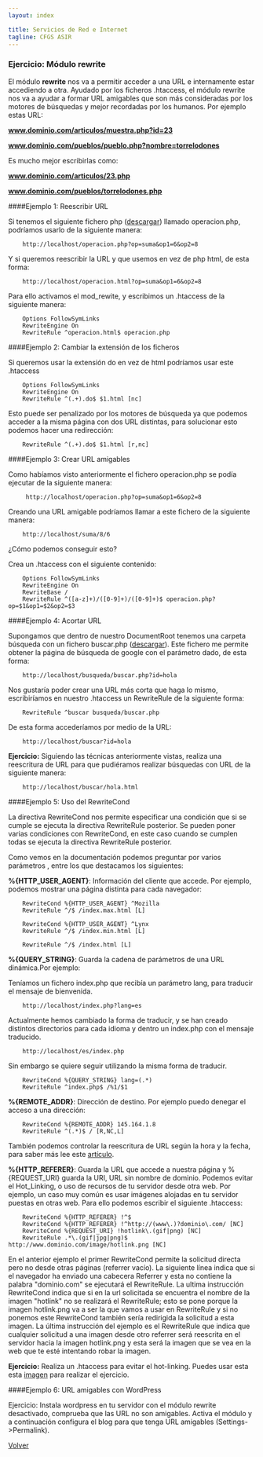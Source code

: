 ```yaml
---
layout: index

title: Servicios de Red e Internet
tagline: CFGS ASIR
---
```


### Ejercicio: Módulo rewrite

El módulo **rewrite** nos va a permitir acceder a una URL e internamente estar accediendo a otra. Ayudado por los ficheros .htaccess, el módulo rewrite nos va a ayudar a formar URL amigables que son más consideradas por los motores de búsquedas y mejor recordadas por los humanos. Por ejemplo estas URL:

**www.dominio.com/articulos/muestra.php?id=23**

**www.dominio.com/pueblos/pueblo.php?nombre=torrelodones**

Es mucho mejor escribirlas como:

**www.dominio.com/articulos/23.php**

**www.dominio.com/pueblos/torrelodones.php**

####Ejemplo 1: Reescribir URL

Si tenemos el siguiente fichero php ([descargar](http://informatica.gonzalonazareno.org/plataforma/file.php/40/php.txt)) llamado operacion.php, podríamos usarlo de la siguiente manera:

        http://localhost/operacion.php?op=suma&op1=6&op2=8

Y si queremos reescribir la URL y que usemos en vez de php html, de esta forma:

        http://localhost/operacion.html?op=suma&op1=6&op2=8

Para ello activamos el mod_rewite, y escribimos un .htaccess de la siguiente manera:

        Options FollowSymLinks
        RewriteEngine On
        RewriteRule ^operacion.html$ operacion.php 


####Ejemplo 2: Cambiar la extensión de los ficheros

Si queremos usar la extensión do en vez de html podríamos usar este .htaccess

        Options FollowSymLinks
        RewriteEngine On
        RewriteRule ^(.+).do$ $1.html [nc]

Esto puede ser penalizado por los motores de búsqueda ya que podemos acceder a la misma página con dos URL distintas, para solucionar esto podemos hacer una redirección:

        RewriteRule ^(.+).do$ $1.html [r,nc]

####Ejemplo 3: Crear URL amigables

Como habíamos visto anteriormente el fichero operacion.php se podía ejecutar de la siguiente manera:

         http://localhost/operacion.php?op=suma&op1=6&op2=8

Creando una URL amigable podríamos llamar a este fichero de la siguiente manera:

        http://localhost/suma/8/6

¿Cómo podemos conseguir esto?

Crea un .htaccess con el siguiente contenido:

        Options FollowSymLinks
        RewriteEngine On
        RewriteBase /
        RewriteRule ^([a-z]+)/([0-9]+)/([0-9]+)$ operacion.php?op=$1&op1=$2&op2=$3

####Ejemplo 4: Acortar URL

Supongamos que dentro de nuestro DocumentRoot tenemos una carpeta búsqueda con un fichero buscar.php ([descargar](http://informatica.gonzalonazareno.org/plataforma/file.php/40/buscar.txt)). Este fichero me permite obtener la página de búsqueda de google con el parámetro dado, de esta forma:

        http://localhost/busqueda/buscar.php?id=hola

Nos gustaría poder crear una URL más corta que haga lo mismo, escribiríamos en nuestro .htaccess un RewriteRule de la siguiente forma:

        RewriteRule ^buscar busqueda/buscar.php

De esta forma accederíamos por medio de la URL:

        http://localhost/buscar?id=hola

**Ejercicio:** Siguiendo las técnicas anteriormente vistas, realiza una reescritura de URL para que pudiéramos realizar búsquedas con URL de la siguiente manera:

        http://localhost/buscar/hola.html

####Ejemplo 5: Uso del RewriteCond

La directiva RewriteCond nos permite especificar una condición que si se cumple se ejecuta la directiva RewriteRule posterior. Se pueden poner varias condiciones con RewriteCond, en este caso cuando se cumplen todas se ejecuta la directiva RewriteRule posterior.

Como vemos en la documentación podemos preguntar por varios parámetros , entre los que destacamos los siguientes:

**%{HTTP_USER_AGENT}**: Información del cliente que accede.
Por ejemplo, podemos mostrar una página distinta para cada navegador:

        RewriteCond %{HTTP_USER_AGENT} ^Mozilla
        RewriteRule ^/$ /index.max.html [L]

        RewriteCond %{HTTP_USER_AGENT} ^Lynx
        RewriteRule ^/$ /index.min.html [L]

        RewriteRule ^/$ /index.html [L]

**%{QUERY_STRING}**: Guarda la cadena de parámetros de una URL dinámica.Por ejemplo:

Teníamos un fichero index.php que recibía un parámetro lang, para traducir el mensaje de bienvenida.

        http://localhost/index.php?lang=es

Actualmente hemos cambiado la forma de traducir, y se han creado distintos directorios para cada idioma y dentro un index.php con el mensaje traducido.

        http://localhost/es/index.php

Sin embargo se quiere seguir utilizando la misma forma de traducir.

        RewriteCond %{QUERY_STRING} lang=(.*)
        RewriteRule ^index.php$ /%1/$1

**%{REMOTE_ADDR}**: Dirección de destino. Por ejemplo puedo denegar el acceso a una dirección:

        RewriteCond %{REMOTE_ADDR} 145.164.1.8
        RewriteRule ^(.*)$ / [R,NC,L]

También podemos controlar la reescritura de URL según la hora y la fecha, para saber más lee este [artículo](http://www.askapache.com/htaccess/time_hour-rewritecond-time.html).

**%{HTTP_REFERER}**: Guarda la URL que accede a nuestra página y %{REQUEST_URI} guarda la URI, URL sin nombre de dominio. Podemos evitar el Hot_Linking, o uso de recursos de tu servidor desde otra web. Por ejemplo, un caso muy común es usar imágenes alojadas en tu servidor puestas en otras web. Para ello podemos escribir el siguiente .htaccess:

        RewriteCond %{HTTP_REFERER} !^$
        RewriteCond %{HTTP_REFERER} !^http://(www\.)?dominio\.com/ [NC]
        RewriteCond %{REQUEST_URI} !hotlink\.(gif|png) [NC]
        RewriteRule .*\.(gif|jpg|png)$ http://www.dominio.com/image/hotlink.png [NC]

En el anterior ejemplo el primer RewriteCond permite la solicitud directa pero no desde otras páginas (referrer vacío). La siguiente línea indica que si el navegador ha enviado una cabecera Referrer y esta no contiene la palabra "dominio.com" se ejecutará el RewriteRule. La ultima instrucción RewriteCond indica que si en la url solicitada se encuentra el nombre de la imagen "hotlink" no se realizará el RewriteRule; esto se pone porque la imagen hotlink.png va a ser la que vamos a usar en RewriteRule y si no ponemos este RewriteCond también sería redirigida la solicitud a esta imagen. La última instrucción del ejemplo es el RewriteRule que indica que cualquier solicitud a una imagen desde otro referrer será reescrita en el servidor hacia la imagen hotlink.png y esta será la imagen que se vea en la web que te esté intentando robar la imagen.

**Ejercicio:** Realiza un .htaccess para evitar el hot-linking. Puedes usar esta esta [imagen](http://informatica.gonzalonazareno.org/plataforma/file.php/40/hotlink.gif) para realizar el ejercicio.

####Ejemplo 6: URL amigables con WordPress

Ejercicio: Instala wordpress en tu servidor con el módulo rewrite desactivado, comprueba que las URL no son amigables. Activa el módulo y a continuación configura el blog para que tenga URL amigables (Settings->Permalink).


[Volver](index)
